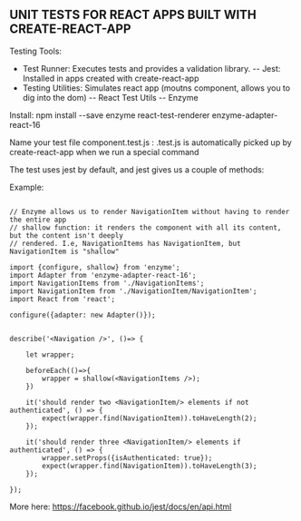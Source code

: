 
## UNIT TESTS FOR REACT APPS BUILT WITH CREATE-REACT-APP

Testing Tools:
- Test Runner: Executes tests and provides a validation library. 
-- Jest: Installed in apps created with create-react-app
- Testing Utilities: Simulates react app (moutns component, allows you to dig into the dom)
-- React Test Utils
-- Enzyme

Install:
 npm install --save enzyme react-test-renderer enzyme-adapter-react-16

Name your test file
component.test.js : .test.js is automatically picked up by create-react-app when we run a special command

The test uses jest by default, and jest gives us a couple of methods:

Example:

```

// Enzyme allows us to render NavigationItem without having to render the entire app
// shallow function: it renders the component with all its content, but the content isn't deeply
// rendered. I.e, NavigationItems has NavigationItem, but NavigationItem is "shallow"

import {configure, shallow} from 'enzyme';
import Adapter from 'enzyme-adapter-react-16';
import NavigationItems from './NavigationItems';
import NavigationItem from './NavigationItem/NavigationItem';
import React from 'react';

configure({adapter: new Adapter()});


describe('<Navigation />', ()=> {
    
    let wrapper;

    beforeEach(()=>{
        wrapper = shallow(<NavigationItems />);
    })

    it('should render two <NavigationItem/> elements if not authenticated', () => {
        expect(wrapper.find(NavigationItem)).toHaveLength(2);
    });

    it('should render three <NavigationItem/> elements if authenticated', () => {
        wrapper.setProps({isAuthenticated: true});
        expect(wrapper.find(NavigationItem)).toHaveLength(3);
    });

});

```

More here: https://facebook.github.io/jest/docs/en/api.html
